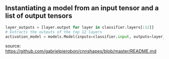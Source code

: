 ## Instantiating a model from an input tensor and a list of output tensors

```python
layer_outputs = [layer.output for layer in classifier.layers[:12]] 
# Extracts the outputs of the top 12 layers
activation_model = models.Model(inputs=classifier.input, outputs=layer_outputs) # Creates a model that will return these outputs, given the model input
```

source: https://github.com/gabrielpierobon/cnnshapes/blob/master/README.md